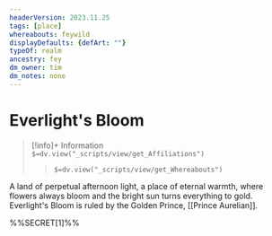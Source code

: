 ```yaml
---
headerVersion: 2023.11.25
tags: [place]
whereabouts: feywild
displayDefaults: {defArt: ""}
typeOf: realm
ancestry: fey
dm_owner: tim
dm_notes: none
---
```

# Everlight's Bloom
>[!info]+ Information  
> `$=dv.view("_scripts/view/get_Affiliations")`  
>> `$=dv.view("_scripts/view/get_Whereabouts")`

A land of perpetual afternoon light, a place of eternal warmth, where flowers always bloom and the bright sun turns everything to gold. Everlight's Bloom is ruled by the Golden Prince, [[Prince Aurelian]]. 

%%SECRET[1]%%